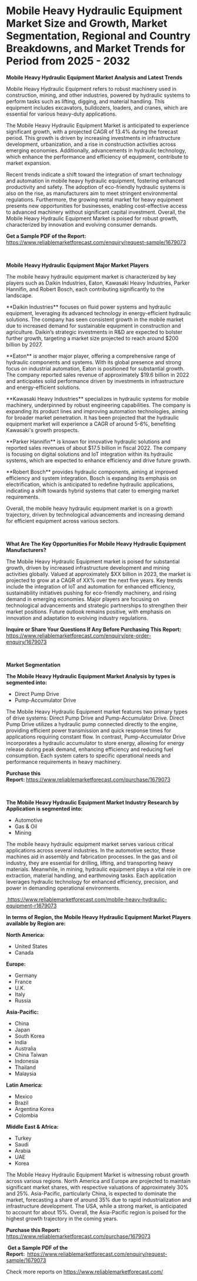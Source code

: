 <p><h1>Mobile Heavy Hydraulic Equipment Market Size and Growth, Market Segmentation, Regional and Country Breakdowns, and Market Trends for Period from 2025 -  2032</h1></p><p><strong>Mobile Heavy Hydraulic Equipment Market Analysis and Latest Trends</strong></p>
<p><p>Mobile Heavy Hydraulic Equipment refers to robust machinery used in construction, mining, and other industries, powered by hydraulic systems to perform tasks such as lifting, digging, and material handling. This equipment includes excavators, bulldozers, loaders, and cranes, which are essential for various heavy-duty applications.</p><p>The Mobile Heavy Hydraulic Equipment Market is anticipated to experience significant growth, with a projected CAGR of 13.4% during the forecast period. This growth is driven by increasing investments in infrastructure development, urbanization, and a rise in construction activities across emerging economies. Additionally, advancements in hydraulic technology, which enhance the performance and efficiency of equipment, contribute to market expansion.</p><p>Recent trends indicate a shift toward the integration of smart technology and automation in mobile heavy hydraulic equipment, fostering enhanced productivity and safety. The adoption of eco-friendly hydraulic systems is also on the rise, as manufacturers aim to meet stringent environmental regulations. Furthermore, the growing rental market for heavy equipment presents new opportunities for businesses, enabling cost-effective access to advanced machinery without significant capital investment. Overall, the Mobile Heavy Hydraulic Equipment Market is poised for robust growth, characterized by innovation and evolving consumer demands.</p></p>
<p><strong>Get a Sample PDF of the Report:&nbsp;</strong> <a href="https://www.reliablemarketforecast.com/enquiry/request-sample/1679073?utm_campaign=2890&utm_medium=2&utm_source=Github&utm_content=ia&utm_term=24032025&utm_id=mobile-heavy-hydraulic-equipment">https://www.reliablemarketforecast.com/enquiry/request-sample/1679073</a></p>
<p>&nbsp;</p>
<p><strong>Mobile Heavy Hydraulic Equipment Major Market Players</strong></p>
<p><p>The mobile heavy hydraulic equipment market is characterized by key players such as Daikin Industries, Eaton, Kawasaki Heavy Industries, Parker Hannifin, and Robert Bosch, each contributing significantly to the landscape.</p><p>**Daikin Industries** focuses on fluid power systems and hydraulic equipment, leveraging its advanced technology in energy-efficient hydraulic solutions. The company has seen consistent growth in the mobile market due to increased demand for sustainable equipment in construction and agriculture. Daikin’s strategic investments in R&D are expected to bolster further growth, targeting a market size projected to reach around $200 billion by 2027.</p><p>**Eaton** is another major player, offering a comprehensive range of hydraulic components and systems. With its global presence and strong focus on industrial automation, Eaton is positioned for substantial growth. The company reported sales revenue of approximately $19.6 billion in 2022 and anticipates solid performance driven by investments in infrastructure and energy-efficient solutions.</p><p>**Kawasaki Heavy Industries** specializes in hydraulic systems for mobile machinery, underpinned by robust engineering capabilities. The company is expanding its product lines and improving automation technologies, aiming for broader market penetration. It has been projected that the hydraulic equipment market will experience a CAGR of around 5-6%, benefiting Kawasaki's growth prospects.</p><p>**Parker Hannifin** is known for innovative hydraulic solutions and reported sales revenues of about $17.5 billion in fiscal 2022. The company is focusing on digital solutions and IoT integration within its hydraulic systems, which are expected to enhance efficiency and drive future growth.</p><p>**Robert Bosch** provides hydraulic components, aiming at improved efficiency and system integration. Bosch is expanding its emphasis on electrification, which is anticipated to redefine hydraulic applications, indicating a shift towards hybrid systems that cater to emerging market requirements.</p><p>Overall, the mobile heavy hydraulic equipment market is on a growth trajectory, driven by technological advancements and increasing demand for efficient equipment across various sectors.</p></p>
<p>&nbsp;</p>
<p><strong>What Are The Key Opportunities For Mobile Heavy Hydraulic Equipment Manufacturers?</strong></p>
<p><p>The Mobile Heavy Hydraulic Equipment market is poised for substantial growth, driven by increased infrastructure development and mining activities globally. Valued at approximately $XX billion in 2023, the market is projected to grow at a CAGR of XX% over the next five years. Key trends include the integration of IoT and automation for enhanced efficiency, sustainability initiatives pushing for eco-friendly machinery, and rising demand in emerging economies. Major players are focusing on technological advancements and strategic partnerships to strengthen their market positions. Future outlook remains positive, with emphasis on innovation and adaptation to evolving industry regulations.</p></p>
<p><strong>Inquire or Share Your Questions If Any Before Purchasing This Report:</strong> <a href="https://www.reliablemarketforecast.com/enquiry/pre-order-enquiry/1679073?utm_campaign=2890&utm_medium=2&utm_source=Github&utm_content=ia&utm_term=24032025&utm_id=mobile-heavy-hydraulic-equipment">https://www.reliablemarketforecast.com/enquiry/pre-order-enquiry/1679073</a></p>
<p>&nbsp;</p>
<p><strong>Market Segmentation</strong></p>
<p><strong>The Mobile Heavy Hydraulic Equipment Market Analysis by types is segmented into:</strong></p>
<p><ul><li>Direct Pump Drive</li><li>Pump-Accumulator Drive</li></ul></p>
<p><p>The Mobile Heavy Hydraulic Equipment market features two primary types of drive systems: Direct Pump Drive and Pump-Accumulator Drive. Direct Pump Drive utilizes a hydraulic pump connected directly to the engine, providing efficient power transmission and quick response times for applications requiring constant flow. In contrast, Pump-Accumulator Drive incorporates a hydraulic accumulator to store energy, allowing for energy release during peak demand, enhancing efficiency and reducing fuel consumption. Each system caters to specific operational needs and performance requirements in heavy machinery.</p></p>
<p><strong>Purchase this Report:&nbsp;</strong><a href="https://www.reliablemarketforecast.com/purchase/1679073?utm_campaign=2890&utm_medium=2&utm_source=Github&utm_content=ia&utm_term=24032025&utm_id=mobile-heavy-hydraulic-equipment">https://www.reliablemarketforecast.com/purchase/1679073</a></p>
<p>&nbsp;</p>
<p><strong>The Mobile Heavy Hydraulic Equipment Market Industry Research by Application is segmented into:</strong></p>
<p><ul><li>Automotive</li><li>Gas & Oil</li><li>Mining</li></ul></p>
<p><p>The mobile heavy hydraulic equipment market serves various critical applications across several industries. In the automotive sector, these machines aid in assembly and fabrication processes. In the gas and oil industry, they are essential for drilling, lifting, and transporting heavy materials. Meanwhile, in mining, hydraulic equipment plays a vital role in ore extraction, material handling, and earthmoving tasks. Each application leverages hydraulic technology for enhanced efficiency, precision, and power in demanding operational environments.</p></p>
<p><a href="https://www.reliablemarketforecast.com/mobile-heavy-hydraulic-equipment-r1679073?utm_campaign=2890&utm_medium=2&utm_source=Github&utm_content=ia&utm_term=24032025&utm_id=mobile-heavy-hydraulic-equipment">&nbsp;https://www.reliablemarketforecast.com/mobile-heavy-hydraulic-equipment-r1679073</a></p>
<p><strong>In terms of Region, the Mobile Heavy Hydraulic Equipment Market Players available by Region are:</strong></p>
<p>
    <p> <strong> North America: </strong>
        <ul>
            <li>United States</li>
            <li>Canada</li>
        </ul>
        </p> 
    <p> <strong> Europe: </strong>
        <ul>
            <li>Germany</li>
            <li>France</li>
            <li>U.K.</li>
            <li>Italy</li>
            <li>Russia</li>
        </ul>
        </p> 
    <p> <strong> Asia-Pacific: </strong>
        <ul>
            <li>China</li>
            <li>Japan</li>
            <li>South Korea</li>
            <li>India</li>
            <li>Australia</li>
            <li>China Taiwan</li>
            <li>Indonesia</li>
            <li>Thailand</li>
            <li>Malaysia</li>
        </ul>
        </p> 
    <p> <strong> Latin America: </strong>
        <ul>
            <li>Mexico</li>
            <li>Brazil</li>
            <li>Argentina Korea</li>
            <li>Colombia</li>
        </ul>
        </p> 
    <p> <strong> Middle East & Africa: </strong>
        <ul>
            <li>Turkey</li>
            <li>Saudi</li>
            <li>Arabia</li>
            <li>UAE</li>
            <li>Korea</li>
        </ul>
    </p>
    </p>
<p><p>The Mobile Heavy Hydraulic Equipment Market is witnessing robust growth across various regions. North America and Europe are projected to maintain significant market shares, with respective valuations of approximately 30% and 25%. Asia-Pacific, particularly China, is expected to dominate the market, forecasting a share of around 35% due to rapid industrialization and infrastructure development. The USA, while a strong market, is anticipated to account for about 15%. Overall, the Asia-Pacific region is poised for the highest growth trajectory in the coming years.</p></p>
<p><strong>Purchase this Report: </strong><a href="https://www.reliablemarketforecast.com/purchase/1679073?utm_campaign=2890&utm_medium=2&utm_source=Github&utm_content=ia&utm_term=24032025&utm_id=mobile-heavy-hydraulic-equipment">https://www.reliablemarketforecast.com/purchase/1679073</a></p>
<p>&nbsp;<strong>Get a Sample PDF of the Report:&nbsp;&nbsp;</strong><a href="https://www.reliablemarketforecast.com/enquiry/request-sample/1679073?utm_campaign=2890&utm_medium=2&utm_source=Github&utm_content=ia&utm_term=24032025&utm_id=mobile-heavy-hydraulic-equipment">https://www.reliablemarketforecast.com/enquiry/request-sample/1679073</a></p>
<p><strong></strong></p>
<p>Check more reports on <a href="https://www.reliablemarketforecast.com/?utm_campaign=2890&utm_medium=2&utm_source=Github&utm_content=ia&utm_term=24032025&utm_id=mobile-heavy-hydraulic-equipment">https://www.reliablemarketforecast.com/</a></p>